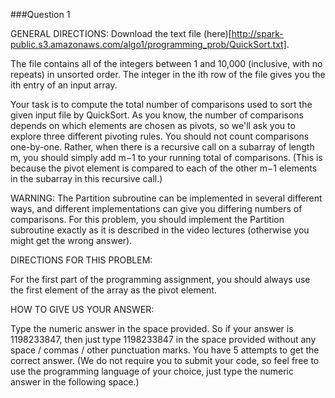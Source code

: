 ###Question 1

GENERAL DIRECTIONS:
Download the text file (here)[http://spark-public.s3.amazonaws.com/algo1/programming_prob/QuickSort.txt]. 

The file contains all of the integers between 1 and 10,000 (inclusive, with no repeats) in unsorted order. The integer in the ith row of the file gives you the ith entry of an input array.

Your task is to compute the total number of comparisons used to sort the given input file by QuickSort. As you know, the number of comparisons depends on which elements are chosen as pivots, so we'll ask you to explore three different pivoting rules.
You should not count comparisons one-by-one. Rather, when there is a recursive call on a subarray of length m, you should simply add m−1 to your running total of comparisons. (This is because the pivot element is compared to each of the other m−1 elements in the subarray in this recursive call.)

WARNING: The Partition subroutine can be implemented in several different ways, and different implementations can give you differing numbers of comparisons. For this problem, you should implement the Partition subroutine exactly as it is described in the video lectures (otherwise you might get the wrong answer).

DIRECTIONS FOR THIS PROBLEM:

For the first part of the programming assignment, you should always use the first element of the array as the pivot element.

HOW TO GIVE US YOUR ANSWER:

Type the numeric answer in the space provided.
So if your answer is 1198233847, then just type 1198233847 in the space provided without any space / commas / other punctuation marks. You have 5 attempts to get the correct answer.
(We do not require you to submit your code, so feel free to use the programming language of your choice, just type the numeric answer in the following space.)
